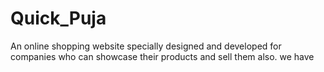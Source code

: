 # Quick_Puja
An online shopping website specially designed and developed for companies who can showcase their products and sell them also. we have
